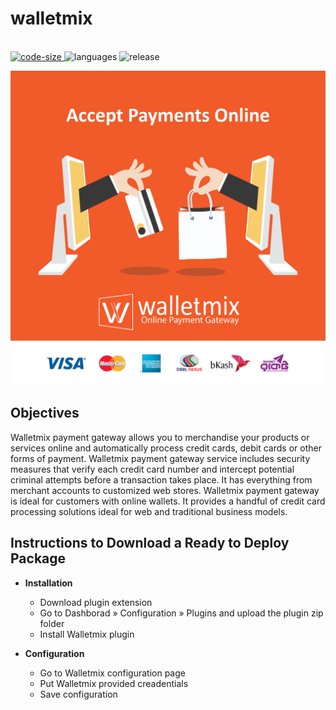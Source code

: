 # walletmix

<p align="left">
  <br>
  <a href="https://github.com/raihanM95/walletmix">
    <img src="https://img.shields.io/github/languages/code-size/raihanM95/walletmix" alt="code-size">
  </a>
  <a>
    <img src="https://img.shields.io/github/languages/count/raihanM95/walletmix" alt="languages">
  </a>
  <a>
    <img src="https://img.shields.io/github/release/raihanM95/walletmix" alt="release">
  </a>
</p>

<img src="documentation/payment-gateway.png" alt="Screen"/>


## Objectives
Walletmix payment gateway allows you to merchandise your products or services online and automatically process credit cards, debit cards or other forms of payment. Walletmix payment gateway service includes security measures that verify each credit card number and intercept potential criminal attempts before a transaction takes place. It has everything from merchant accounts to customized web stores. Walletmix payment gateway is ideal for customers with online wallets. It provides a handful of credit card processing solutions ideal for web and traditional business models.


## Instructions to Download a Ready to Deploy Package

+ **Installation**
    * Download plugin extension
    * Go to Dashborad » Configuration » Plugins and upload the plugin zip folder
    * Install Walletmix plugin
    
+ **Configuration**
    * Go to Walletmix configuration page
    * Put Walletmix provided creadentials
    * Save configuration
